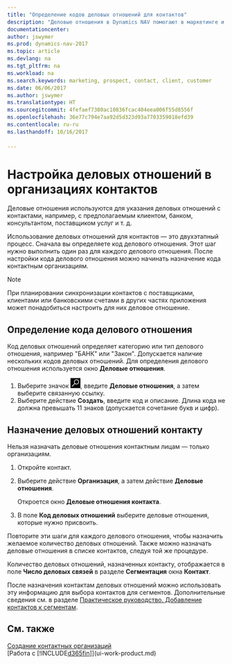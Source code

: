 ```yaml
---
title: "Определение кодов деловых отношений для контактов"
description: "Деловые отношения в Dynamics NAV помогают в маркетинге и показывают ваши деловые отношения с потенциальными и текущими клиентами и партнерами, например с банком или с поставщиком услуг."
documentationcenter: 
author: jswymer
ms.prod: dynamics-nav-2017
ms.topic: article
ms.devlang: na
ms.tgt_pltfrm: na
ms.workload: na
ms.search.keywords: marketing, prospect, contact, client, customer
ms.date: 06/06/2017
ms.author: jswymer
ms.translationtype: HT
ms.sourcegitcommit: 4fefaef7380ac10836fcac404eea006f55d8556f
ms.openlocfilehash: 36e77c794e7aa92d5d323d93a7703359018efd39
ms.contentlocale: ru-ru
ms.lasthandoff: 10/16/2017

---
```

# <a name="setting-up-business-relations-on-contact-companies"></a>Настройка деловых отношений в организациях контактов
Деловые отношения используются для указания деловых отношений с контактами, например, с предполагаемым клиентом, банком, консультантом, поставщиком услуг и т. д.

Использование деловых отношений для контактов — это двухэтапный процесс. Сначала вы определяете код делового отношения. Этот шаг нужно выполнить один раз для каждого делового отношения. После настройки кода делового отношения можно начинать назначение кода контактным организациям.

> [!NOTE]  
>   При планировании синхронизации контактов с поставщиками, клиентами или банковскими счетами в других частях приложения может понадобиться настроить для них деловое отношение.

## <a name="to-define-a-business-relation-code"></a>Определение кода делового отношения
Код деловых отношений определяет категорию или тип делового отношения, например "БАНК" или "Закон". Допускается наличие нескольких кодов деловых отношений. Для определения делового отношения используется окно **Деловые отношения**.

1. Выберите значок ![Поиск страницы или отчета](media/ui-search/search_small.png "Значок поиска страницы или отчета"), введите **Деловые отношения**, а затем выберите связанную ссылку.
2. Выберите действие **Создать**, введите код и описание. Длина кода не должна превышать 11 знаков (допускается сочетание букв и цифр).

## <a name="AssignBusRelContact"></a> Назначение деловых отношений контакту
Нельзя назначать деловые отношения контактным лицам — только организациям.

1. Откройте контакт.
2. Выберите действие **Организация**, а затем действие **Деловые отношения**.

    Откроется окно **Деловые отношения контакта**.
3. В поле **Код деловых отношений** выберите деловые отношения, которые нужно присвоить.

Повторите эти шаги для каждого делового отношения, чтобы назначить желаемое количество деловых отношений. Также можно назначать деловые отношения в списке контактов, следуя той же процедуре.

Количество деловых отношений, назначенных контакту, отображается в поле **Число деловых связей** в разделе **Сегментация** окна **Контакт**.

После назначения контактам деловых отношений можно использовать эту информацию для выбора контактов для сегментов. Дополнительные сведения см. в разделе [Практическое руководство. Добавление контактов к сегментам](marketing-add-contact-segment.md).

## <a name="see-also"></a>См. также
[Создание контактных организаций](marketing-create-contact-companies.md)  
[Работа с [!INCLUDE[d365fin](includes/d365fin_md.md)]](ui-work-product.md)


